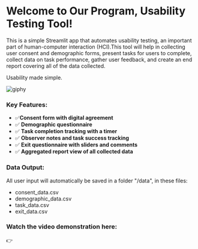 # Welcome to Our Program, Usability Testing Tool!

This is a simple Streamlit app that automates usability testing, an important part of human-computer interaction (HCI).This tool will help in collecting user consent and demographic forms, present tasks for users to complete, collect data on task performance, gather user feedback, and create an end report covering all of the data collected. 

Usability made simple. 

![giphy ](https://media2.giphy.com/media/v1.Y2lkPTc5MGI3NjExc2dyamRhaHFwcHV5eTAzZ29qOXMyOTVpZWo2N2IwazN6dTFkYnczbSZlcD12MV9pbnRlcm5hbF9naWZfYnlfaWQmY3Q9Zw/3o7btNa0RUYa5E7iiQ/giphy.gif)

### Key Features:
- ✅**Consent form with digital agreement**
- ✅ **Demographic questionnaire**
- ✅ **Task completion tracking with a timer**
- ✅ **Observer notes and task success tracking**
- ✅ **Exit questionnaire with sliders and comments**
- ✅ **Aggregated report view of all collected data**

### Data Output:
All user input will automatically be saved in a folder "/data", in these files:
- consent_data.csv
- demographic_data.csv
- task_data.csv
- exit_data.csv

### Watch the video demonstration here:
👉
